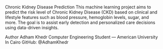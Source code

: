Chronic Kidney Disease Prediction
This machine learning project aims to predict the risk level of Chronic Kidney Disease (CKD) based on clinical and lifestyle features such as blood pressure, hemoglobin levels, sugar, and more. The goal is to assist early detection and personalized care decisions using data-driven insights.



Author
Adham Khedr
Computer Engineering Student — American University In Cairo
GitHub: @AdhamKhedr
